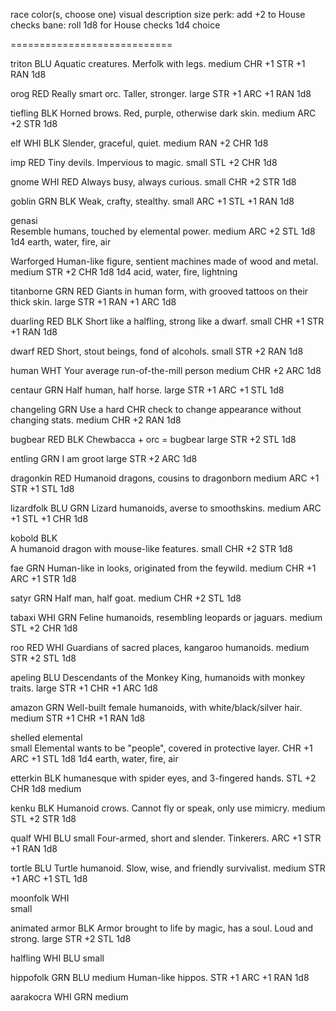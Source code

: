 race            color(s, choose one)
  visual description
  size
  perk: add +2 to House checks
  bane: roll 1d8 for House checks
  1d4 choice

============================

triton          BLU
  Aquatic creatures. Merfolk with legs.
  medium
  CHR +1
  STR +1
  RAN 1d8

orog            RED
  Really smart orc. Taller, stronger.
  large
  STR +1
  ARC +1
  RAN 1d8

tiefling        BLK
  Horned brows. Red, purple, otherwise dark skin.
  medium
  ARC +2
  STR 1d8

elf             WHI BLK
  Slender, graceful, quiet. 
  medium
  RAN +2
  CHR 1d8

imp             RED
  Tiny devils. Impervious to magic.
  small
  STL +2
  CHR 1d8
  
gnome           WHI RED
  Always busy, always curious.
  small
  CHR +2
  STR 1d8

goblin          GRN BLK
  Weak, crafty, stealthy.
  small
  ARC +1
  STL +1
  RAN 1d8

genasi          
  Resemble humans, touched by elemental power.
  medium
  ARC +2
  STL 1d8
  1d4 earth, water, fire, air
  
Warforged 
  Human-like figure, sentient machines made of wood and metal.
  medium
  STR +2
  CHR 1d8
  1d4 acid, water, fire, lightning

titanborne      GRN RED
  Giants in human form, with grooved tattoos on their thick skin.
  large
  STR +1
  RAN +1
  ARC 1d8

duarling        RED BLK 
  Short like a halfling, strong like a dwarf. 
  small
  CHR +1
  STR +1
  RAN 1d8

dwarf           RED
  Short, stout beings, fond of alcohols.
  small
  STR +2
  RAN 1d8

human           WHT
  Your average run-of-the-mill person
  medium
  CHR +2
  ARC 1d8

centaur         GRN
  Half human, half horse.
  large
  STR +1
  ARC +1
  STL 1d8

changeling      GRN
  Use a hard CHR check to change appearance without changing stats.
  medium
  CHR +2
  RAN 1d8

bugbear         RED BLK
  Chewbacca + orc = bugbear
  large
  STR +2
  STL 1d8

entling         GRN
  I am groot
  large
  STR +2
  ARC 1d8

dragonkin       RED
  Humanoid dragons, cousins to dragonborn
  medium
  ARC +1
  STR +1
  STL 1d8

lizardfolk      BLU GRN
  Lizard humanoids, averse to smoothskins.
  medium
  ARC +1
  STL +1
  CHR 1d8

kobold          BLK     
  A humanoid dragon with mouse-like features.
  small
  CHR +2
  STR 1d8

fae             GRN
  Human-like in looks, originated from the feywild.
  medium
  CHR +1
  ARC +1
  STR 1d8

satyr           GRN
  Half man, half goat.
  medium 
  CHR +2
  STL 1d8

tabaxi          WHI GRN
  Feline humanoids, resembling leopards or jaguars.
  medium
  STL +2
  CHR 1d8

roo             RED WHI
  Guardians of sacred places, kangaroo humanoids.
  medium
  STR +2
  STL 1d8

apeling         BLU
  Descendants of the Monkey King, humanoids with monkey traits.
  large
  STR +1
  CHR +1
  ARC 1d8

amazon          GRN
  Well-built female humanoids, with white/black/silver hair.
  medium
  STR +1
  CHR +1
  RAN 1d8

shelled elemental        
  small
  Elemental wants to be "people", covered in protective layer.
  CHR +1
  ARC +1
  STL 1d8
  1d4 earth, water, fire, air

etterkin        BLK
  humanesque with spider eyes, and 3-fingered hands.
  STL +2
  CHR 1d8
  medium

kenku           BLK
  Humanoid crows. Cannot fly or speak, only use mimicry.
  medium
  STL +2
  STR 1d8

qualf           WHI BLU
  small
  Four-armed, short and slender. Tinkerers.
  ARC +1
  STR +1
  RAN 1d8

tortle          BLU
 Turtle humanoid. Slow, wise, and friendly survivalist.
   medium
   STR +1
   ARC +1
   STL 1d8

moonfolk        WHI  
  small

animated armor  BLK 
  Armor brought to life by magic, has a soul. Loud and strong.
  large
  STR +2
  STL 1d8

halfling        WHI BLU
  small

hippofolk       GRN BLU
  medium
  Human-like hippos. 
  STR +1
  ARC +1
  RAN 1d8

aarakocra       WHI GRN
  medium

